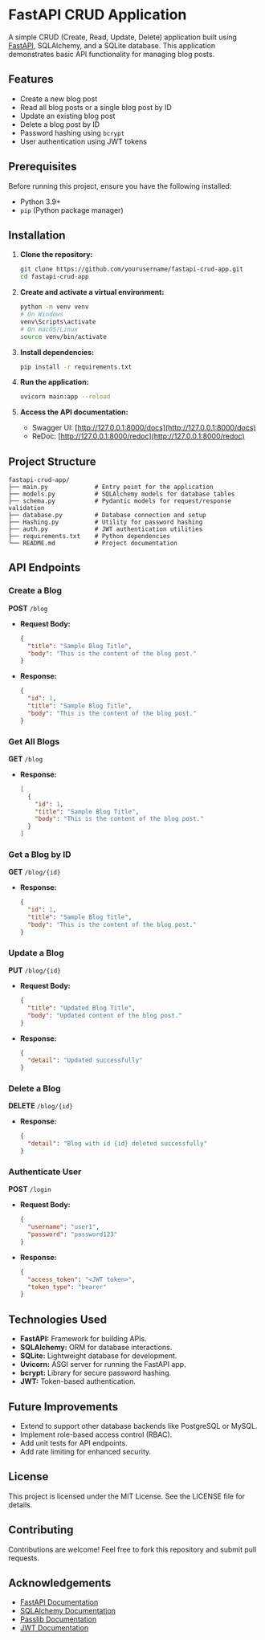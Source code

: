 # FastAPI CRUD Application

A simple CRUD (Create, Read, Update, Delete) application built using [FastAPI](https://fastapi.tiangolo.com/), SQLAlchemy, and a SQLite database. This application demonstrates basic API functionality for managing blog posts.

## Features

- Create a new blog post
- Read all blog posts or a single blog post by ID
- Update an existing blog post
- Delete a blog post by ID
- Password hashing using `bcrypt`
- User authentication using JWT tokens

## Prerequisites

Before running this project, ensure you have the following installed:

- Python 3.9+
- `pip` (Python package manager)

## Installation

1. **Clone the repository:**

   ```bash
   git clone https://github.com/yourusername/fastapi-crud-app.git
   cd fastapi-crud-app
   ```

2. **Create and activate a virtual environment:**

   ```bash
   python -m venv venv
   # On Windows
   venv\Scripts\activate
   # On macOS/Linux
   source venv/bin/activate
   ```

3. **Install dependencies:**

   ```bash
   pip install -r requirements.txt
   ```

4. **Run the application:**

   ```bash
   uvicorn main:app --reload
   ```

5. **Access the API documentation:**

   - Swagger UI: [http://127.0.0.1:8000/docs](http://127.0.0.1:8000/docs)
   - ReDoc: [http://127.0.0.1:8000/redoc](http://127.0.0.1:8000/redoc)

## Project Structure

```
fastapi-crud-app/
├── main.py             # Entry point for the application
├── models.py           # SQLAlchemy models for database tables
├── schema.py           # Pydantic models for request/response validation
├── database.py         # Database connection and setup
├── Hashing.py          # Utility for password hashing
├── auth.py             # JWT authentication utilities
├── requirements.txt    # Python dependencies
└── README.md           # Project documentation
```

## API Endpoints

### Create a Blog

**POST** `/blog`

- **Request Body:**
  ```json
  {
    "title": "Sample Blog Title",
    "body": "This is the content of the blog post."
  }
  ```
- **Response:**
  ```json
  {
    "id": 1,
    "title": "Sample Blog Title",
    "body": "This is the content of the blog post."
  }
  ```

### Get All Blogs

**GET** `/blog`

- **Response:**
  ```json
  [
    {
      "id": 1,
      "title": "Sample Blog Title",
      "body": "This is the content of the blog post."
    }
  ]
  ```

### Get a Blog by ID

**GET** `/blog/{id}`

- **Response:**
  ```json
  {
    "id": 1,
    "title": "Sample Blog Title",
    "body": "This is the content of the blog post."
  }
  ```

### Update a Blog

**PUT** `/blog/{id}`

- **Request Body:**
  ```json
  {
    "title": "Updated Blog Title",
    "body": "Updated content of the blog post."
  }
  ```
- **Response:**
  ```json
  {
    "detail": "Updated successfully"
  }
  ```

### Delete a Blog

**DELETE** `/blog/{id}`

- **Response:**
  ```json
  {
    "detail": "Blog with id {id} deleted successfully"
  }
  ```

### Authenticate User

**POST** `/login`

- **Request Body:**
  ```json
  {
    "username": "user1",
    "password": "password123"
  }
  ```
- **Response:**
  ```json
  {
    "access_token": "<JWT token>",
    "token_type": "bearer"
  }
  ```

## Technologies Used

- **FastAPI:** Framework for building APIs.
- **SQLAlchemy:** ORM for database interactions.
- **SQLite:** Lightweight database for development.
- **Uvicorn:** ASGI server for running the FastAPI app.
- **bcrypt:** Library for secure password hashing.
- **JWT:** Token-based authentication.

## Future Improvements

- Extend to support other database backends like PostgreSQL or MySQL.
- Implement role-based access control (RBAC).
- Add unit tests for API endpoints.
- Add rate limiting for enhanced security.

## License

This project is licensed under the MIT License. See the LICENSE file for details.

## Contributing

Contributions are welcome! Feel free to fork this repository and submit pull requests.

## Acknowledgements

- [FastAPI Documentation](https://fastapi.tiangolo.com/)
- [SQLAlchemy Documentation](https://docs.sqlalchemy.org/)
- [Passlib Documentation](https://passlib.readthedocs.io/)
- [JWT Documentation](https://jwt.io/)

